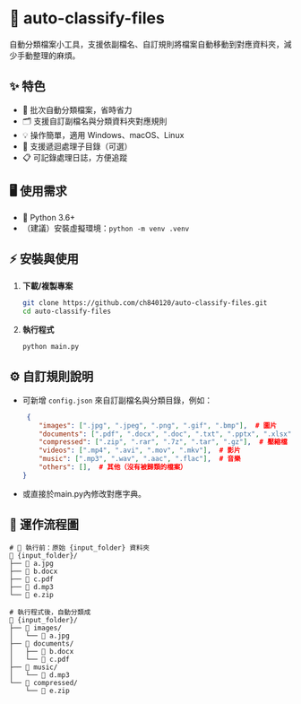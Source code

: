 # 📂 auto-classify-files

自動分類檔案小工具，支援依副檔名、自訂規則將檔案自動移動到對應資料夾，減少手動整理的麻煩。

## ✨ 特色

- 🚀 批次自動分類檔案，省時省力
- 🗂️ 支援自訂副檔名與分類資料夾對應規則
- 💡 操作簡單，適用 Windows、macOS、Linux
- 🔄 支援遞迴處理子目錄（可選）
- 📋 可記錄處理日誌，方便追蹤

## 🖥️ 使用需求

- 🐍 Python 3.6+
- （建議）安裝虛擬環境：`python -m venv .venv`

## ⚡ 安裝與使用

1. **下載/複製專案**
    ```bash
    git clone https://github.com/ch840120/auto-classify-files.git
    cd auto-classify-files
    ```

2. **執行程式**
    ```bash
    python main.py
    ```

## ⚙️ 自訂規則說明

- 可新增 `config.json` 來自訂副檔名與分類目錄，例如：
    ```json
     {
        "images": [".jpg", ".jpeg", ".png", ".gif", ".bmp"],  # 圖片
        "documents": [".pdf", ".docx", ".doc", ".txt", ".pptx", ".xlsx"],  # 文件
        "compressed": [".zip", ".rar", ".7z", ".tar", ".gz"],  # 壓縮檔
        "videos": [".mp4", ".avi", ".mov", ".mkv"],  # 影片
        "music": [".mp3", ".wav", ".aac", ".flac"],  # 音樂
        "others": [],  # 其他（沒有被歸類的檔案）
    }
    ```
- 或直接於main.py內修改對應字典。

## 📁 運作流程圖

```commandline
# 📁 執行前：原始 {input_folder} 資料夾
📁 {input_folder}/
├── 📝 a.jpg
├── 📝 b.docx
├── 📝 c.pdf
├── 📝 d.mp3
└── 📝 e.zip

# 執行程式後，自動分類成
📁 {input_folder}/
├── 📁 images/
│   └── 📝 a.jpg
├── 📁 documents/
│   ├── 📝 b.docx
│   └── 📝 c.pdf
├── 📁 music/
│   └── 📝 d.mp3
└── 📁 compressed/
    └── 📝 e.zip
```
